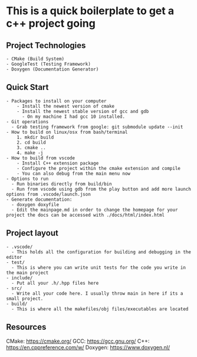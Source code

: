 # This is a quick boilerplate to get a c++ project going
## Project Technologies
    - CMake (Build System)
    - GoogleTest (Testing Framework)
    - Doxygen (Documentation Generator)

##  Quick Start
    - Packages to install on your computer
        - Install the newest version of cmake
        - Install the newest stable version of gcc and gdb
          - On my machine I had gcc 10 installed.
    - Git operations
      - Grab testing framework from google: git submodule update --init
    - How to build on linux/osx from bash/terminal
        1. mkdir build
        2. cd build
        3. cmake ..
        4. make -j 
    - How to build from vscode
        - Install C++ extension package
        - Configure the project within the cmake extension and compile
        - You can also debug from the main menu now
    - Options to run
      - Run binaries directly from build/bin
      - Run from vscode using gdb from the play button and add more launch options from .vscode/launch.json
    - Generate documentation:
      - doxygen doxyfile
      - Edit the mainpage.md in order to change the homepage for your project the docs can be accessed with ./docs/html/index.html

## Project layout
    - .vscode/
      - This holds all the configuration for building and debugging in the editor
    - test/
      - This is where you can write unit tests for the code you write in the main project
    - include/
      - Put all your .h/.hpp files here
    - src/
      - Write all your code here. I usually throw main in here if its a small project. 
    - build/
      - This is where all the makefiles/obj files/executables are located

## Resources
CMake: https://cmake.org/
GCC: https://gcc.gnu.org/
C++: https://en.cppreference.com/w/
Doxygen: https://www.doxygen.nl/